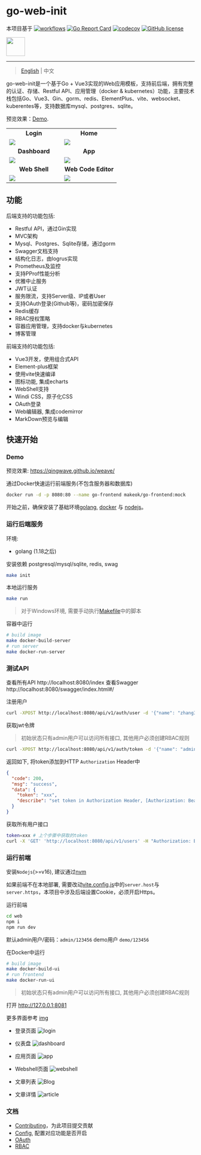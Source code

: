 # go-web-init

本项目基于
[![workflows](https://github.com/qingwave/weave/workflows/weave/badge.svg)](https://github.com/qingwave/weave/actions?query=workflow%3Aweave)
[![Go Report Card](https://goreportcard.com/badge/github.com/qingwave/weave)](https://goreportcard.com/report/github.com/qingwave/weave)
[![codecov](https://codecov.io/gh/qingwave/weave/branch/master/graph/badge.svg?token=B93TcvKqA6)](https://codecov.io/gh/qingwave/weave)
[![GitHub license](https://img.shields.io/github/license/qingwave/weave)](https://github.com/qingwave/weave/blob/master/LICENSE)

<img src="web/src/assets/weave.png" width="50px">

---

> [English](README.md) | 中文

go-web-init是一个基于Go + Vue3实现的Web应用模板，支持前后端，拥有完整的认证、存储、Restful API、应用管理（docker & kubernetes）功能，主要技术栈包括Go、Vue3、Gin、gorm、redis、ElementPlus、vite、websocket、kuberentes等，支持数据库mysql、postgres、sqlite。

预览效果：[Demo](https://github.com/makeok/go-web-init).

<table>
  <tr>
     <td width="50%" align="center"><b>Login</b></td>
     <td width="50%" align="center"><b>Home</b></td>
  </tr>
  <tr>
     <td><img src="document/img/login.png"/></td>
     <td><img src="document/img/hello.png"/></td>
  </tr>
  <tr>
      <td width="50%" align="center"><b>Dashboard</b></td>
      <td width="50%" align="center"><b>App</b></td>
  </tr>
  <tr>
     <td><img src="document/img/dashboard.png"/></td>
     <td><img src="document/img/app.png"/></td>
  </tr>
  <tr>
      <td width="50%" align="center"><b>Web Shell</b></td>
      <td width="50%" align="center"><b>Web Code Editor</b></td>
  </tr>
  <tr>
     <td><img src="document/img/webshell.png"/></td>
     <td><img src="document/img/log.png"/></td>
  </tr>
</table>

## 功能
后端支持的功能包括:
- Restful API，通过Gin实现
- MVC架构
- Mysql、Postgres、Sqlite存储，通过gorm
- Swagger文档支持
- 结构化日志，由logrus实现
- Prometheus及监控
- 支持PProf性能分析
- 优雅中止服务
- JWT认证
- 服务限流，支持Server级、IP或者User
- 支持OAuth登录(Github等)，密码加密保存
- Redis缓存
- RBAC授权策略
- 容器应用管理，支持docker与kubernetes
- 博客管理

前端支持的功能包括:
- Vue3开发，使用组合式API
- Element-plus框架
- 使用vite快速编译
- 图标功能, 集成echarts
- WebShell支持
- Windi CSS，原子化CSS
- OAuth登录
- Web编辑器, 集成codemirror
- MarkDown预览与编辑

## 快速开始

### Demo

预览效果: https://qingwave.github.io/weave/

通过Docker快速运行前端服务(不包含服务器和数据库)
```bash
docker run -d -p 8080:80 --name go-frontend makeok/go-frontend:mock
```

开始之前，确保安装了基础环境[golang](https://go.dev/), [docker](https://docs.docker.com/engine/install/) 与 [nodejs](https://nodejs.org/en/download/)。

### 运行后端服务

环境:
- golang (1.18之后)

安装依赖 postgresql/mysql/sqlite, redis, swag 
```bash
make init
```

本地运行服务
```bash
make run
```

> 对于Windows环境, 需要手动执行[Makefile](./Makefile)中的脚本

容器中运行
```bash
# build image
make docker-build-server
# run server
make docker-run-server
```

### 测试API
查看所有API http://localhost:8080/index
查看Swagger http://localhost:8080/swagger/index.html#/

注册用户
```bash
curl -XPOST http://localhost:8080/api/v1/auth/user -d '{"name": "zhang3", "email": "zhang3@t.com","password": "123456"}'
```

获取jwt令牌
> 初始状态只有admin用户可以访问所有接口, 其他用户必须创建RBAC规则
```bash
curl -XPOST http://localhost:8080/api/v1/auth/token -d '{"name": "admin", "password": "123456"}'
```
返回如下, 将token添加到HTTP `Authorization` Header中
```json
{
  "code": 200,
  "msg": "success",
  "data": {
    "token": "xxx",
    "describe": "set token in Authorization Header, [Authorization: Bearer {token}]"
  }
}
```

获取所有用户接口
```bash
token=xxx # 上个步骤中获取的token
curl -X 'GET' 'http://localhost:8080/api/v1/users' -H "Authorization: Bearer $token"
```

### 运行前端

安装`Nodejs`(>=v16), 建议通过[nvm](https://github.com/nvm-sh/nvm#install--update-script)

如果前端不在本地部署, 需要改动[vite.config.js](./web/vite.config.js)中的`server.host`与`server.https`，本项目中涉及后端设置Cookie，必须开启Https。

运行前端
```bash
cd web
npm i
npm run dev 
```

默认admin用户/密码：`admin/123456`
demo用户 `demo/123456`

在Docker中运行
```bash
# build image
make docker-build-ui
# run frontend
make docker-run-ui
```

> 初始状态只有admin用户可以访问所有接口, 其他用户必须创建RBAC规则

打开 http://127.0.0.1:8081

更多界面参考 [img](./document/img/)

- 登录页面
![login](./document/img/login.png)

- 仪表盘
![dashboard](./document/img/dashboard.png)

- 应用页面
![app](./document/img/app.png)

- Webshell页面
![webshell](./document/img/webshell.png)

- 文章列表
![Blog](./document/img/blog.png)

- 文章详情
![article](./document/img/document.png)

### 文档
- [Contributing](./CONTRIBUTING.md)，为此项目提交贡献
- [Config](./config/app.yaml), 配置对应功能是否开启
- [OAuth](./document/oauth.md)
- [RBAC](./document/authentication.md)
